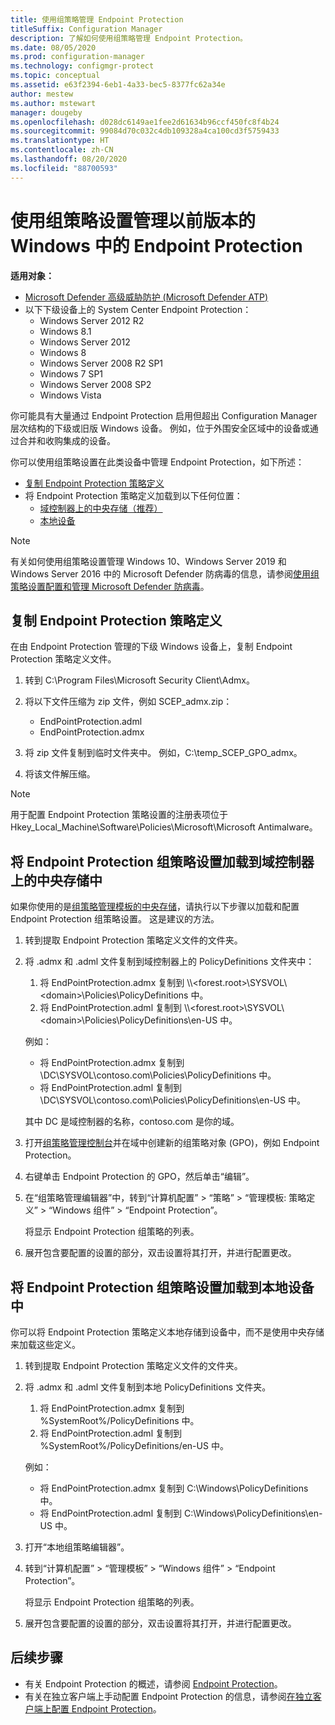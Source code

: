 ```yaml
---
title: 使用组策略管理 Endpoint Protection
titleSuffix: Configuration Manager
description: 了解如何使用组策略管理 Endpoint Protection。
ms.date: 08/05/2020
ms.prod: configuration-manager
ms.technology: configmgr-protect
ms.topic: conceptual
ms.assetid: e63f2394-6eb1-4a33-bec5-8377fc62a34e
author: mestew
ms.author: mstewart
manager: dougeby
ms.openlocfilehash: d028dc6149ae1fee2d61634b96ccf450fc8f4b24
ms.sourcegitcommit: 99084d70c032c4db109328a4ca100cd3f5759433
ms.translationtype: HT
ms.contentlocale: zh-CN
ms.lasthandoff: 08/20/2020
ms.locfileid: "88700593"
---
```

# <a name="use-group-policy-settings-to-manage-endpoint-protection-in-previous-versions-of-windows"></a>使用组策略设置管理以前版本的 Windows 中的 Endpoint Protection

**适用对象：**

- [Microsoft Defender 高级威胁防护 (Microsoft Defender ATP)](https://query.prod.cms.rt.microsoft.com/cms/api/am/binary/RE2O8jv)
- 以下下级设备上的 System Center Endpoint Protection：
    - Windows Server 2012 R2
    - Windows 8.1
    - Windows Server 2012
    - Windows 8
    - Windows Server 2008 R2 SP1
    - Windows 7 SP1
    - Windows Server 2008 SP2
    - Windows Vista

你可能具有大量通过 Endpoint Protection 启用但超出 Configuration Manager 层次结构的下级或旧版 Windows 设备。 例如，位于外围安全区域中的设备或通过合并和收购集成的设备。 

你可以使用组策略设置在此类设备中管理 Endpoint Protection，如下所述：

- [复制 Endpoint Protection 策略定义](#copy-endpoint-protection-policy-definitions)
- 将 Endpoint Protection 策略定义加载到以下任何位置：
    - [域控制器上的中央存储（推荐）](#load-endpoint-protection-group-policy-settings-into-a-central-store-on-a-domain-controller)
    - [本地设备](#load-endpoint-protection-group-policy-settings-into-your-local-device)

> [!NOTE]
> 有关如何使用组策略设置管理 Windows 10、Windows Server 2019 和 Windows Server 2016 中的 Microsoft Defender 防病毒的信息，请参阅[使用组策略设置配置和管理 Microsoft Defender 防病毒](/windows/security/threat-protection/microsoft-defender-antivirus/use-group-policy-microsoft-defender-antivirus)。

## <a name="copy-endpoint-protection-policy-definitions"></a>复制 Endpoint Protection 策略定义

在由 Endpoint Protection 管理的下级 Windows 设备上，复制 Endpoint Protection 策略定义文件。

1. 转到 C:\Program Files\Microsoft Security Client\Admx。 

2. 将以下文件压缩为 zip 文件，例如 SCEP_admx.zip：
    - EndPointProtection.adml
    - EndPointProtection.admx
3. 将 zip 文件复制到临时文件夹中。 例如，C:\temp_SCEP_GPO_admx。
4. 将该文件解压缩。 

> [!NOTE]
> 用于配置 Endpoint Protection 策略设置的注册表项位于 Hkey_Local_Machine\Software\Policies\Microsoft\Microsoft Antimalware。

## <a name="load-endpoint-protection-group-policy-settings-into-a-central-store-on-a-domain-controller"></a>将 Endpoint Protection 组策略设置加载到域控制器上的中央存储中

如果你使用的是[组策略管理模板的中央存储](https://support.microsoft.com/help/3087759/how-to-create-and-manage-the-central-store-for-group-policy-administra)，请执行以下步骤以加载和配置 Endpoint Protection 组策略设置。 这是建议的方法。

1. 转到提取 Endpoint Protection 策略定义文件的文件夹。
2. 将 .admx 和 .adml 文件复制到域控制器上的 PolicyDefinitions 文件夹中：
    1. 将 EndPointProtection.admx 复制到 \\\\\<forest.root\>\\SYSVOL\\\<domain\>\\Policies\\PolicyDefinitions 中。 
    2. 将 EndPointProtection.adml 复制到 \\\\\<forest.root\>\\SYSVOL\\\<domain\>\\Policies\\PolicyDefinitions\\en-US 中。  

    例如：
    
    - 将 EndPointProtection.admx 复制到 \\DC\SYSVOL\contoso.com\Policies\PolicyDefinitions 中。
    - 将 EndPointProtection.adml 复制到 \\DC\SYSVOL\contoso.com\Policies\PolicyDefinitions\en-US 中。
    
    其中 DC 是域控制器的名称，contoso.com 是你的域。

3. 打开[组策略管理控制台](/internet-explorer/ie11-deploy-guide/group-policy-and-group-policy-mgmt-console-ie11)并在域中创建新的组策略对象 (GPO)，例如 Endpoint Protection。
4. 右键单击 Endpoint Protection 的 GPO，然后单击“编辑”。
5. 在“组策略管理编辑器”中，转到“计算机配置” > “策略” > “管理模板: 策略定义” > “Windows 组件” > “Endpoint Protection”。

   将显示 Endpoint Protection 组策略的列表。

6. 展开包含要配置的设置的部分，双击设置将其打开，并进行配置更改。

## <a name="load-endpoint-protection-group-policy-settings-into-your-local-device"></a>将 Endpoint Protection 组策略设置加载到本地设备中

你可以将 Endpoint Protection 策略定义本地存储到设备中，而不是使用中央存储来加载这些定义。

1. 转到提取 Endpoint Protection 策略定义文件的文件夹。
2. 将 .admx 和 .adml 文件复制到本地 PolicyDefinitions 文件夹。
    1. 将 EndPointProtection.admx 复制到 %SystemRoot%/PolicyDefinitions 中。 
    2. 将 EndPointProtection.adml 复制到 %SystemRoot%/PolicyDefinitions/en-US 中。
    
    例如：

    - 将 EndPointProtection.admx 复制到 C:\Windows\PolicyDefinitions 中。
    - 将 EndPointProtection.adml 复制到 C:\Windows\PolicyDefinitions\en-US 中。
    
3. 打开“本地组策略编辑器”。
4. 转到“计算机配置” > “管理模板” > “Windows 组件” > “Endpoint Protection”。

    将显示 Endpoint Protection 组策略的列表。

5. 展开包含要配置的设置的部分，双击设置将其打开，并进行配置更改。

## <a name="next-steps"></a>后续步骤
- 有关 Endpoint Protection 的概述，请参阅 [Endpoint Protection](endpoint-protection.md)。
- 有关在独立客户端上手动配置 Endpoint Protection 的信息，请参阅[在独立客户端上配置 Endpoint Protection](endpoint-protection-configure-standalone-client.md)。